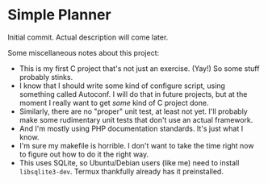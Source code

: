 # Simple Planner

Initial commit.  Actual description will come later.

Some miscellaneous notes about this project:

* This is my first C project that's not just an exercise.  (Yay!)  So some stuff probably stinks.
* I know that I should write some kind of configure script, using something called Autoconf.  I will do that in future projects, but at the moment I really want to get *some* kind of C project done.
* Similarly, there are no "proper" unit test, at least not yet.  I'll probably make some rudimentary unit tests that don't use an actual framework.
* And I'm mostly using PHP documentation standards.  It's just what I know.
* I'm sure my makefile is horrible.  I don't want to take the time right now to figure out how to do it the right way.
* This uses SQLite, so Ubuntu/Debian users (like me) need to install `libsqlite3-dev`.  Termux thankfully already has it preinstalled.

